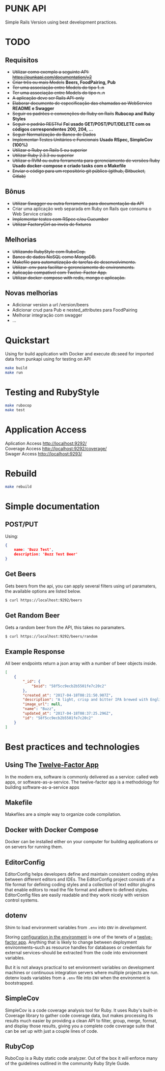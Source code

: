 # PUNK API

Simple Rails Version using best development practices.

# TODO

## Requisitos
* ~~Utilizar como exemplo a seguinte API: https://punkapi.com/documentation/v2~~
* ~~Criar três ou mais Models~~
**Beers, FoodPairing, Pub**
* ~~Ter uma associação entre Models do tipo 1..n~~
* ~~Ter uma associação entre Models do tipo n..n~~
* ~~A aplicação deve ser Rails API-only~~
* ~~Elaborar documento de especificação das chamadas ao WebService~~
**README e Swagger**
* ~~Seguir os padrões e convenções do Ruby on Rails~~
**Rubocop and Ruby Styles**
* ~~Seguir o padrão RESTful~~
**Foi usado GET/POST/PUT/DELETE com os códigos correspondentes 200, 204, ...**
* ~~Seguir Normalização do Banco de Dados~~
* ~~Implementar Testes Unitários e Funcionais~~
**Usado RSpec, SimpleCov (100%)**
* ~~Utilizar o Ruby on Rails 5 ou superior~~
* ~~Utilizar Ruby 2.3.3 ou superior~~
* ~~Utilizar o RVM ou outra ferramenta para gerenciamento de versões Ruby~~
**Usado docker-compose e criado tasks com o Makefile**
* ~~Enviar o código para um repositório git público (github, Bitbucket, Gitlab)~~

## Bônus
* ~~Utilizar Swagger ou outra ferramenta para documentação da API~~
* Criar uma aplicação web separada em Ruby on Rails que consuma o Web Service criado
* ~~Implementar testes com RSpec e/ou Cucumber~~
* ~~Utilizar FactoryGirl ao invés de fixtures~~

## Melhorias
* ~~Utilizando RubyStyle com RuboCop.~~
* ~~Banco de dados NoSQL como MongoDB.~~
* ~~Makefile para automatização de tarefas de desenvolvimento.~~
* ~~Utilizar .env para facilitar o gerenciamento de environments.~~
* ~~Aplicação compativel com Twelve-Factor App.~~
* ~~Utilizar docker-compose with redis, mongo e aplicação.~~

## Novas melhorias
* Adicionar version a url /version/beers
* Adicionar crud para Pub e nested_attributes para FoodPairing
* Melhorar integração com swagger
* ...

# Quickstart

Using for build application with Docker and execute db:seed for imported data from punkapi using for testing on API

```bash
make build
make run
```

# Testing and RubyStyle

```bash
make rubocop
make test
```

# Application Access

Aplication Access [http://localhost:9292/](http://localhost:9292/)  
Coverage Access [http://localhost:9292/coverage/](http://localhost:9292/coverage/)  
Swager Access [http://localhost:9293/](http://localhost:9293/)  

# Rebuild

```bash
make rebuild
```

# Simple documentation

## POST/PUT

Using:

```json
{
    name: 'Buzz Test',
    description: 'Buzz Test Beer'
}
```

## Get Beers

Gets beers from the api, you can apply several filters using url paramaters, the available options are listed below.

```bash
$ curl https://localhost:9292/beers
```

## Get Random Beer

Gets a random beer from the API, this takes no paramaters.

```bash
$ curl https://localhost:9292/beers/random
```

## Example Response

All beer endpoints return a json array with a number of beer objects inside.

```json
[
    {
        "_id": {
            "$oid": "58f5cc9ecb2b5501fe7c20c2"
        },
        "created_at": "2017-04-18T08:21:50.907Z",
        "description": "A light, crisp and bitter IPA brewed with English and American hops. A small batch brewed only once.",
        "image_url": null,
        "name": "Buzz",
        "updated_at": "2017-04-18T08:37:25.296Z",
        "id": "58f5cc9ecb2b5501fe7c20c2"
    }
]
```

# Best practices and technologies

## Using The [Twelve-Factor App](https://12factor.net/)

In the modern era, software is commonly delivered as a service: called web apps, or software-as-a-service. The twelve-factor app is a methodology for building software-as-a-service apps

## Makefile

Makefiles are a simple way to organize code compilation. 

## Docker with Docker Compose

Docker can be installed either on your computer for building applications or on servers for running them.

## EditorConfig

EditorConfig helps developers define and maintain consistent coding styles between different editors and IDEs. The EditorConfig project consists of a file format for defining coding styles and a collection of text editor plugins that enable editors to read the file format and adhere to defined styles. EditorConfig files are easily readable and they work nicely with version control systems.

## dotenv

Shim to load environment variables from `.env` into `ENV` in *development*.

Storing [configuration in the environment](http://12factor.net/config) is one of the tenets of a [twelve-factor app](http://12factor.net). Anything that is likely to change between deployment environments–such as resource handles for databases or credentials for external services–should be extracted from the code into environment variables.

But it is not always practical to set environment variables on development machines or continuous integration servers where multiple projects are run. dotenv loads variables from a `.env` file into `ENV` when the environment is bootstrapped.

## SimpleCov

SimpleCov is a code coverage analysis tool for Ruby. It uses Ruby's built-in Coverage library to gather code coverage data, but makes processing its results much easier by providing a clean API to filter, group, merge, format, and display those results, giving you a complete code coverage suite that can be set up with just a couple lines of code.

## RubyCop

RuboCop is a Ruby static code analyzer. Out of the box it will enforce many of the guidelines outlined in the community Ruby Style Guide.